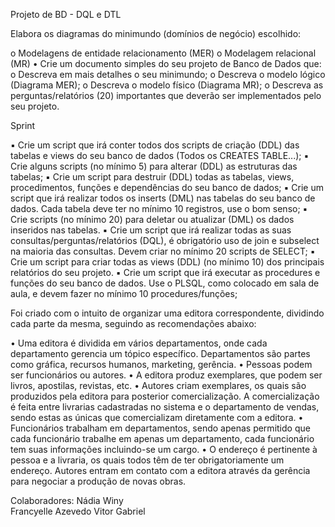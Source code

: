 Projeto de BD - DQL e DTL

Elabora os diagramas do minimundo (domínios de negócio) escolhido:

o Modelagens de entidade relacionamento (MER)
o Modelagem relacional (MR)
• Crie um documento simples do seu projeto de Banco de Dados que:
o Descreva em mais detalhes o seu minimundo;
o Descreva o modelo lógico (Diagrama MER);
o Descreva o modelo físico (Diagrama MR);
o Descreva as perguntas/relatórios (20) importantes que deverão ser implementados pelo seu projeto.

Sprint 

▪ Crie um script que irá conter todos dos scripts de criação (DDL) das tabelas e views do seu banco de dados (Todos os CREATES TABLE...);
▪ Crie alguns scripts (no mínimo 5) para alterar (DDL) as estruturas das tabelas;
▪ Crie um script para destruir (DDL) todas as tabelas, views, procedimentos, funções e dependências do seu banco de dados;
▪ Crie um script que irá realizar todos os inserts (DML) nas tabelas do seu banco de dados. Cada tabela deve ter no mínimo 10 registros, use o bom senso;
▪ Crie scripts (no mínimo 20) para deletar ou atualizar (DML) os dados inseridos nas tabelas.
▪ Crie um script que irá realizar todas as suas consultas/perguntas/relatórios (DQL), é obrigatório uso de join e subselect na maioria das consultas. Devem criar no mínimo 20 scripts de SELECT;
▪ Crie um script para criar todas as views (DDL) (no mínimo 10) dos principais relatórios do seu projeto.
▪ Crie um script que irá executar as procedures e funções do seu banco de dados. Use o PLSQL, como colocado em sala de aula, e devem fazer no mínimo 10 procedures/funções;

Foi criado com o intuito de organizar uma editora correspondente, dividindo cada parte da mesma, seguindo as recomendações abaixo:

• Uma editora é dividida em vários departamentos, onde cada departamento gerencia um tópico específico. Departamentos são partes como gráfica, recursos humanos, marketing, gerência.
• Pessoas podem ser funcionários ou autores.
• A editora produz exemplares, que podem ser livros, apostilas, revistas, etc.
• Autores criam exemplares, os quais são produzidos pela editora para posterior comercialização. A comercialização é feita entre livrarias cadastradas no sistema e o departamento de vendas, sendo estas as únicas que comercializam diretamente com a editora.
• Funcionários trabalham em departamentos, sendo apenas permitido que cada funcionário trabalhe em apenas um departamento, cada funcionário tem suas informações incluindo-se um cargo.
• O endereço é pertinente à pessoa e a livraria, os quais todos têm de ter obrigatoriamente um endereço. Autores entram em contato com a editora através da gerência para negociar a produção de novas obras.

Colaboradores:
Nádia Winy  
Francyelle Azevedo 
Vitor Gabriel 
